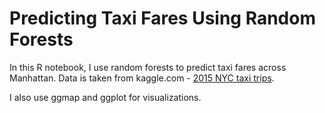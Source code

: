 # Predicting Taxi Fares Using Random Forests

In this R notebook, I use random forests to predict taxi fares across Manhattan. Data is taken from kaggle.com - [2015 NYC taxi trips](https://www.kaggle.com/dhimananubhav/2015-nyc-taxi-trips-subset-12-million-rows#2015-12_100k.csv).

I also use ggmap and ggplot for visualizations.
